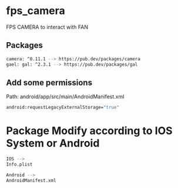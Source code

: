 # fps_camera

FPS CAMERA to interact with FAN

## Packages
```bash
camera: ^0.11.1 --> https://pub.dev/packages/camera
gael: gal: ^2.3.1 --> https://pub.dev/packages/gal

```

## Add some permissions
Path: android/app/src/main/AndroidManifest.xml

```bash
android:requestLegacyExternalStorage="true"

```

# Package Modify according to IOS System or Android
```bash
IOS --> 
Info.plist

Android -->
AndroidManifest.xml
```